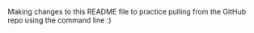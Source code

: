 Making changes to this README file to practice pulling from the GitHub repo using the command line :) 
